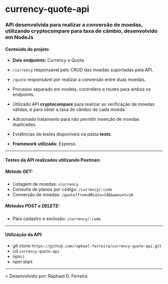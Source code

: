 # currency-quote-api

<h3>API desenvolvida para realizar a conversão de moedas, utilizando cryptocompare para taxa de câmbio, desenvolvido em NodeJs</h3>

<h4>Conteúdo do projeto</h4>

- <b>Dois endpoints:</b> Currency e Quote.

- `/currency` responsável pelo CRUD das moedas suportadas pela API.
- `/quote` responsável por realizar a conversão entre duas moedas.

- Processo separado em models, controllers e routes para ambos os endpoints.

- Utilizado API **cryptocompare** para realizar as verificação de moedas válidas, e para obter a taxa de câmbio de cada moeda.

- Adicionado tratamento para não permitir inserção de moedas duplicadas.

- Evidências de testes disponíveis na pasta <b>tests</b>.

- <b>Framework utilizado:</b> Express.

<hr>

<h4>Testes da API realizados utilizando Postman:</h4>

<h5>Método GET:</h5>

- Listagem de moedas: `/currency`
- Consulta de planos por código: `/currency/:code`
- Conversão de moedas: `/quote?from=BRL&to=CAD&amount=10`

<h5>Métodos POST e DELETE:</h5>

- Para cadastro e exclusão: `/currency/:code`

<hr>
<h4>Utilização da API:</h4>

- git clone `https://github.com/raphael-ferreira/currency-quote-api.git`
- cd `currency-quote-api`
- npm i
- npm start

<hr>
> Desenvolvido por: Raphael D. Ferreira
